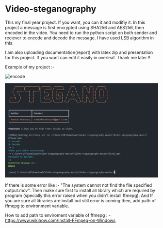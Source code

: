 # Video-steganography

This my final year project. If you want, you can it and modifiy it. 
In this project a message is first encrypted using SHA256 and AES256, then encoded in the video.
You need to run the python script on both sender and reciever to encode and decode the message.
I have used LSB algorithm in this.

I am also uploading documentation(report) with latex zip and presentation for this project. If you want can edit it easily in overleaf.
Thank me later.!!

Example of my project :- 

![encode](![Image](https://github.com/user-attachments/assets/aa970296-92c9-4fcc-bc1c-053ebcc93b50))


![decode](https://github.com/nandanbhandary1/Video-Steganography/blob/main/Screenshot%202025-04-11%20230424.png)

If there is some error like :- "The system cannot not find the file specified output.mov".
Then make sure first to install all library which are required by program (specially this error raised when you didn't install ffmepg).
And If you are sure all libraries are install but still error is coming then, add path of ffmepg to environment variable.

How to add path to enviroment variable of ffmepg : - https://www.wikihow.com/Install-FFmpeg-on-Windows
